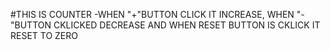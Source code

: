 #THIS IS COUNTER
-WHEN "+"BUTTON CLICK IT INCREASE, WHEN "-"BUTTON CKLICKED DECREASE AND WHEN RESET BUTTON IS CKLICK IT RESET TO ZERO